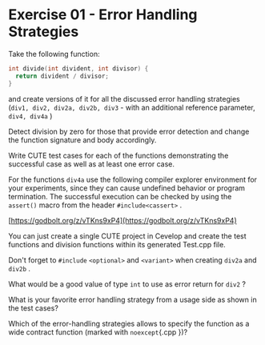# Exercise 01 - Error Handling Strategies

Take the following function:

```{.cpp }
int divide(int divident, int divisor) { 
  return divident / divisor;
}
```

and create versions of it for all the discussed error handling strategies (`div1, div2, div2a, div2b, div3`   - with an additional reference parameter, `div4, div4a`  )

Detect division by zero for those that provide error detection and change the function signature and body accordingly.

Write CUTE test cases for each of the functions demonstrating the successful case as well as at least one error case.

For the functions `div4a`   use the following compiler explorer environment for your experiments, since they can cause undefined behavior or program termination.
The successful execution can be checked by using the `assert()`   macro from the header `#include<cassert>`  .
  
[https://godbolt.org/z/vTKns9xP4](https://godbolt.org/z/vTKns9xP4)

You can just create a single CUTE project in Cevelop and create the test functions and division functions within its generated Test.cpp file.

Don't forget to `#include`   `<optional>`   and `<variant>`   when creating `div2a`   and `div2b`  . 
  
What would be a good value of type `int`   to use as error return for `div2`  ?

What is your favorite error handling strategy from a usage side as shown in the test cases?

Which of the error-handling strategies allows to specify the function as a wide contract function (marked with `noexcept`{.cpp })?
